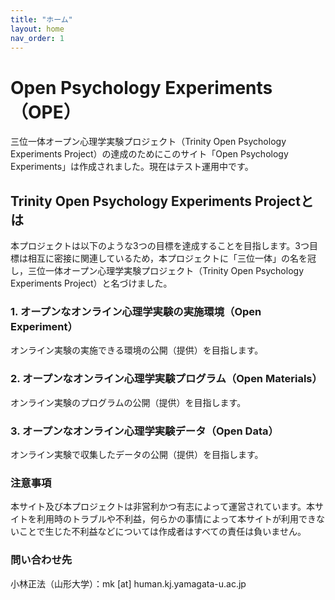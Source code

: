 ```yaml
---
title: "ホーム"
layout: home
nav_order: 1
---
```


# Open Psychology Experiments（OPE）

三位一体オープン心理学実験プロジェクト（Trinity Open Psychology Experiments Project）の達成のためにこのサイト「Open Psychology Experiments」は作成されました。現在はテスト運用中です。

## Trinity Open Psychology Experiments Projectとは

本プロジェクトは以下のような3つの目標を達成することを目指します。3つ目標は相互に密接に関連しているため，本プロジェクトに「三位一体」の名を冠し，三位一体オープン心理学実験プロジェクト（Trinity Open Psychology Experiments Project）と名づけました。

### 1. オープンなオンライン心理学実験の実施環境（Open Experiment）

オンライン実験の実施できる環境の公開（提供）を目指します。

### 2. オープンなオンライン心理学実験プログラム（Open Materials）

オンライン実験のプログラムの公開（提供）を目指します。

### 3. オープンなオンライン心理学実験データ（Open Data）

オンライン実験で収集したデータの公開（提供）を目指します。

### 注意事項

本サイト及び本プロジェクトは非営利かつ有志によって運営されています。本サイトを利用時のトラブルや不利益，何らかの事情によって本サイトが利用できないことで生じた不利益などについては作成者はすべての責任は負いません。

### 問い合わせ先

小林正法（山形大学）：mk [at] human.kj.yamagata-u.ac.jp
